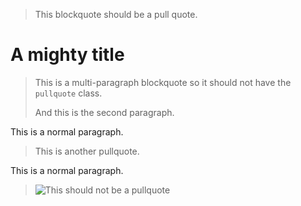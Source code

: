 > This blockquote should be a pull quote.

A mighty title
==============

> This is a multi-paragraph blockquote so it should not have the `pullquote` class.
>
> And this is the second paragraph.

This is a normal paragraph.

> This is another pullquote.

This is a normal paragraph.

> ![This should not be a pullquote](/image.png)
